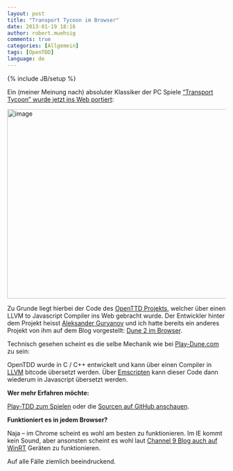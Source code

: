 ```yaml
---
layout: post
title: "Transport Tycoon im Browser"
date: 2013-01-19 18:16
author: robert.muehsig
comments: true
categories: [Allgemein]
tags: [OpenTDD]
language: de
---
```

{% include JB/setup %}
<p>Ein (meiner Meinung nach) absoluter Klassiker der PC Spiele <a href="http://play-ttd.com/play/">“Transport Tycoon” wurde jetzt ins Web portiert</a>:</p> <p><a href="http://play-ttd.com/play/"><img title="image" style="border-left-width: 0px; border-right-width: 0px; border-bottom-width: 0px; display: inline; border-top-width: 0px" border="0" alt="image" src="{{BASE_PATH}}/assets/wp-images/image1708.png" width="584" height="437"></a> </p> <p>Zu Grunde liegt hierbei der Code des <a href="http://www.openttd.org">OpenTTD Projekts</a>, welcher über einen LLVM to Javascript Compiler ins Web gebracht wurde. Der Entwickler hinter dem Projekt heisst <a href="https://github.com/caiiiycuk">Aleksander Guryanov</a> und ich hatte bereits ein anderes Projekt von ihm auf dem Blog vorgestellt: <a href="{{BASE_PATH}}/2012/12/01/dune-2-im-browser-ber-einen-c-lvvm-to-javascript-compiler/">Dune 2 im Browser</a>.</p> <p>Technisch gesehen scheint es die selbe Mechanik wie bei <a href="http://play-dune.com/">Play-Dune.com</a> zu sein: </p> <p>OpenTDD wurde in C / C++ entwickelt und kann über einen Compiler in <a href="http://en.wikipedia.org/wiki/LLVM">LLVM</a> bitcode übersetzt werden. Über <a href="https://github.com/kripken/emscripten">Emscripten</a> kann dieser Code dann wiederum in Javascript übersetzt werden.</p> <p><strong>Wer mehr Erfahren möchte:</strong></p> <p><a href="http://play-ttd.com/">Play-TDD zum Spielen</a> oder die <a href="https://github.com/caiiiycuk/play-ttd">Sourcen auf GitHub anschauen</a>.</p> <p><strong>Funktioniert es in jedem Browser?</strong></p> <p>Naja – im Chrome scheint es wohl am besten zu funktionieren. Im IE kommt kein Sound, aber ansonsten scheint es wohl laut <a href="http://channel9.msdn.com/coding4fun/blog/PlayTTD-OpenTTD-Browser-ified">Channel 9 Blog auch auf WinRT</a> Geräten zu funktionieren.</p> <p>Auf alle Fälle ziemlich beeindruckend.</p>
